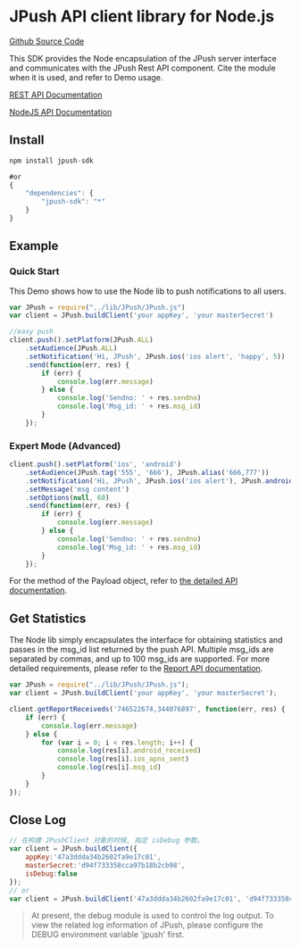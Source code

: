 # JPush API client library for Node.js

[Github Source Code](https://github.com/jpush/jpush-api-nodejs-client)


This SDK provides the Node encapsulation of the JPush server interface and communicates with the JPush Rest API component. Cite the module when it is used, and refer to Demo usage.

[REST API Documentation](http://docs.jiguang.cn/jpush/server/push/server_overview/)

[NodeJS API Documentation](https://github.com/jpush/jpush-api-nodejs-client/blob/master/doc/api.md)

## Install

```js
npm install jpush-sdk

#or
{
    "dependencies": {
        "jpush-sdk": "*"
    }
}
```

## Example

### Quick Start

This Demo shows how to use the Node lib to push notifications to all users.

```js
var JPush = require("../lib/JPush/JPush.js")
var client = JPush.buildClient('your appKey', 'your masterSecret')

//easy push
client.push().setPlatform(JPush.ALL)
    .setAudience(JPush.ALL)
    .setNotification('Hi, JPush', JPush.ios('ios alert', 'happy', 5))
    .send(function(err, res) {
        if (err) {
            console.log(err.message)
        } else {
            console.log('Sendno: ' + res.sendno)
            console.log('Msg_id: ' + res.msg_id)
        }
    });
```

### Expert Mode (Advanced)

```js
client.push().setPlatform('ios', 'android')
    .setAudience(JPush.tag('555', '666'), JPush.alias('666,777'))
    .setNotification('Hi, JPush', JPush.ios('ios alert'), JPush.android('android alert', null, 1))
    .setMessage('msg content')
    .setOptions(null, 60)
    .send(function(err, res) {
        if (err) {
            console.log(err.message)
        } else {
            console.log('Sendno: ' + res.sendno)
            console.log('Msg_id: ' + res.msg_id)
        }
    });
```

For the method of the Payload object, refer to [the detailed API documentation](https://github.com/jpush/jpush-api-nodejs-client/blob/master/doc/api.md).

## Get Statistics

The Node lib simply encapsulates the interface for obtaining statistics and passes in the msg_id list returned by the push API. Multiple msg_ids are separated by commas, and up to 100 msg_ids are supported. For more detailed requirements, please refer to the [Report API documentation](https://docs.jiguang.cn/jpush/server/push/rest_api_v3_report/).

```js
var JPush = require("../lib/JPush/JPush.js");
var client = JPush.buildClient('your appKey', 'your masterSecret');

client.getReportReceiveds('746522674,344076897', function(err, res) {
    if (err) {
        console.log(err.message)
    } else {
        for (var i = 0; i < res.length; i++) {
            console.log(res[i].android_received)
            console.log(res[i].ios_apns_sent)
            console.log(res[i].msg_id)
        }
    }
});
```

## Close Log

```js
// 在构建 JPushClient 对象的时候, 指定 isDebug 参数。
var client = JPush.buildClient({
    appKey:'47a3ddda34b2602fa9e17c01',
    masterSecret:'d94f733358cca97b18b2cb98',
    isDebug:false
});
// or
var client = JPush.buildClient('47a3ddda34b2602fa9e17c01', 'd94f733358cca97b18b2cb98', null, false);
```

> At present, the debug module is used to control the log output. To view the related log information of JPush, please configure the DEBUG environment variable 'jpush' first.